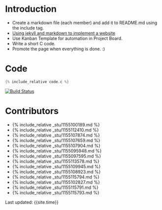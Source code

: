 # Introduction
- Create a markdown file (each member) and add it to README.md using the include tag.
- [Using jekyll and markdown to implement a website](https://csci3250-2019.github.io/project-team-j/)
- Use Kanban Template for automation in Project Board.
- Write a short C code.
- Promote the page when everything is done. :)

# Code
```c
{% include_relative code.c %}
```
[![Build Status](https://travis-ci.org/csci3250-2019/project-team-j.svg?branch=master)](https://travis-ci.org/csci3250-2019/project-team-j)
# Contributors
- {% include_relative _stu/1155100189.md %}
- {% include_relative _stu/1155112410.md %}
- {% include_relative _stu/1155107874.md %}
- {% include_relative _stu/1155107659.md %}
- {% include_relative _stu/1155107904.md %}
- {% include_relative _stu/1155095948.md %}
- {% include_relative _stu/1155097595.md %}
- {% include_relative _stu/1155113578.md %}
- {% include_relative _stu/1155109945.md %}
- {% include_relative _stu/1155108923.md %}
- {% include_relative _stu/1155115794.md %}
- {% include_relative _stu/1155102827.md %}
- {% include_relative _stu/1155115791.md %}
- {% include_relative _stu/1155115793.md %}

Last updated: {{site.time}}

